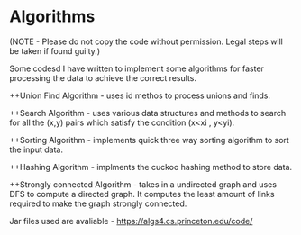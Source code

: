 # Algorithms
(NOTE - Please do not copy the code without permission. Legal steps will be taken if found guilty.)

Some codesd I have written to implement some algorithms for faster processing the data to achieve the correct results.

++Union Find Algorithm - uses id methos to process unions and finds.

++Search Algorithm - uses various data structures and methods to search for all the (x,y) pairs which satisfy the condition (x<xi , y<yi).

++Sorting Algorithm - implements quick three way sorting algorithm to sort the input data.

++Hashing Algorithm - implments the cuckoo hashing method to store data.

++Strongly connected Algorithm - takes in a undirected graph and uses DFS to compute a directed graph. It computes the least amount of links required to make the graph strongly connected.

Jar files used are avaliable - https://algs4.cs.princeton.edu/code/
